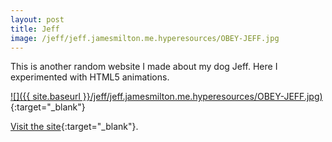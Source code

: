 ```yaml
---
layout: post
title: Jeff
image: /jeff/jeff.jamesmilton.me.hyperesources/OBEY-JEFF.jpg
---
```


This is another random website I made about my dog Jeff. Here I experimented with HTML5 animations.

[![]({{ site.baseurl }}/jeff/jeff.jamesmilton.me.hyperesources/OBEY-JEFF.jpg)](../jeff/){:target="_blank"}

[Visit the site](../jeff/){:target="_blank"}.

